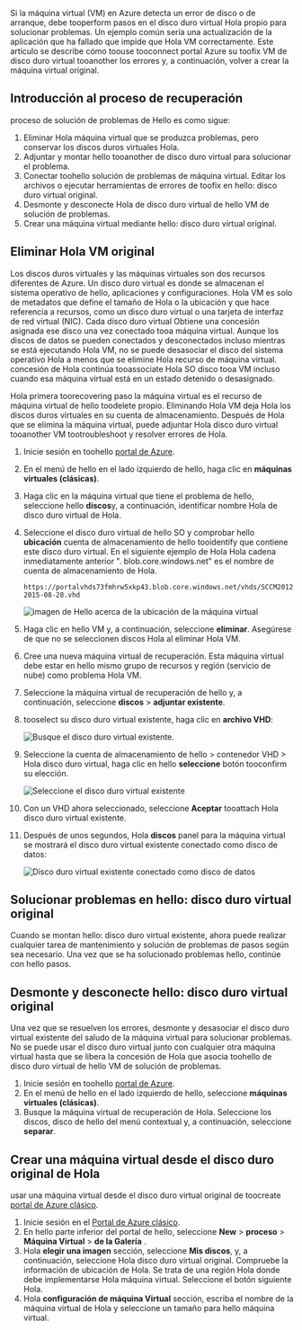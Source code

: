 Si la máquina virtual (VM) en Azure detecta un error de disco o de arranque, debe tooperform pasos en el disco duro virtual Hola propio para solucionar problemas. Un ejemplo común sería una actualización de la aplicación que ha fallado que impide que Hola VM correctamente. Este artículo se describe cómo toouse tooconnect portal Azure su toofix VM de disco duro virtual tooanother los errores y, a continuación, volver a crear la máquina virtual original.

## <a name="recovery-process-overview"></a>Introducción al proceso de recuperación
proceso de solución de problemas de Hello es como sigue:

1. Eliminar Hola máquina virtual que se produzca problemas, pero conservar los discos duros virtuales Hola.
2. Adjuntar y montar hello tooanother de disco duro virtual para solucionar el problema.
3. Conectar toohello solución de problemas de máquina virtual. Editar los archivos o ejecutar herramientas de errores de toofix en hello: disco duro virtual original.
4. Desmonte y desconecte Hola de disco duro virtual de hello VM de solución de problemas.
5. Crear una máquina virtual mediante hello: disco duro virtual original.

## <a name="delete-hello-original-vm"></a>Eliminar Hola VM original
Los discos duros virtuales y las máquinas virtuales son dos recursos diferentes de Azure. Un disco duro virtual es donde se almacenan el sistema operativo de hello, aplicaciones y configuraciones. Hola VM es solo de metadatos que define el tamaño de Hola o la ubicación y que hace referencia a recursos, como un disco duro virtual o una tarjeta de interfaz de red virtual (NIC). Cada disco duro virtual Obtiene una concesión asignada ese disco una vez conectado tooa máquina virtual. Aunque los discos de datos se pueden conectados y desconectados incluso mientras se está ejecutando Hola VM, no se puede desasociar el disco del sistema operativo Hola a menos que se elimine Hola recurso de máquina virtual. concesión de Hola continúa tooassociate Hola SO disco tooa VM incluso cuando esa máquina virtual está en un estado detenido o desasignado.

Hola primera toorecovering paso la máquina virtual es el recurso de máquina virtual de hello toodelete propio. Eliminando Hola VM deja Hola los discos duros virtuales en su cuenta de almacenamiento. Después de Hola que se elimina la máquina virtual, puede adjuntar Hola disco duro virtual tooanother VM tootroubleshoot y resolver errores de Hola. 

1. Inicie sesión en toohello [portal de Azure](https://portal.azure.com). 
2. En el menú de hello en el lado izquierdo de hello, haga clic en **máquinas virtuales (clásicas)**.
3. Haga clic en la máquina virtual que tiene el problema de hello, seleccione hello **discos**y, a continuación, identificar nombre Hola de disco duro virtual de Hola. 
4. Seleccione el disco duro virtual de hello SO y comprobar hello **ubicación** cuenta de almacenamiento de hello tooidentify que contiene este disco duro virtual. En el siguiente ejemplo de Hola Hola cadena inmediatamente anterior ". blob.core.windows.net" es el nombre de cuenta de almacenamiento de Hola.

    ```
    https://portalvhds73fmhrw5xkp43.blob.core.windows.net/vhds/SCCM2012-2015-08-28.vhd
    ```

    ![imagen de Hello acerca de la ubicación de la máquina virtual](./media/virtual-machines-classic-recovery-disks-portal/vm-location.png)

5. Haga clic en hello VM y, a continuación, seleccione **eliminar**. Asegúrese de que no se seleccionen discos Hola al eliminar Hola VM.
6. Cree una nueva máquina virtual de recuperación. Esta máquina virtual debe estar en hello mismo grupo de recursos y región (servicio de nube) como problema Hola VM.
7. Seleccione la máquina virtual de recuperación de hello y, a continuación, seleccione **discos** > **adjuntar existente**.
8. tooselect su disco duro virtual existente, haga clic en **archivo VHD**:

    ![Busque el disco duro virtual existente.](./media/virtual-machines-classic-recovery-disks-portal/select-vhd-location.png)

9. Seleccione la cuenta de almacenamiento de hello > contenedor VHD > Hola disco duro virtual, haga clic en hello **seleccione** botón tooconfirm su elección.

    ![Seleccione el disco duro virtual existente](./media/virtual-machines-classic-recovery-disks-portal/select-vhd.png)

10. Con un VHD ahora seleccionado, seleccione **Aceptar** tooattach Hola disco duro virtual existente.
11. Después de unos segundos, Hola **discos** panel para la máquina virtual se mostrará el disco duro virtual existente conectado como disco de datos:

    ![Disco duro virtual existente conectado como disco de datos](./media/virtual-machines-classic-recovery-disks-portal/attached-disk.png)

## <a name="fix-issues-on-hello-original-virtual-hard-disk"></a>Solucionar problemas en hello: disco duro virtual original
Cuando se montan hello: disco duro virtual existente, ahora puede realizar cualquier tarea de mantenimiento y solución de problemas de pasos según sea necesario. Una vez que se ha solucionado problemas hello, continúe con hello pasos.

## <a name="unmount-and-detach-hello-original-virtual-hard-disk"></a>Desmonte y desconecte hello: disco duro virtual original
Una vez que se resuelven los errores, desmonte y desasociar el disco duro virtual existente del saludo de la máquina virtual para solucionar problemas. No se puede usar el disco duro virtual junto con cualquier otra máquina virtual hasta que se libera la concesión de Hola que asocia toohello de disco duro virtual de hello VM de solución de problemas.  

1. Inicie sesión en toohello [portal de Azure](https://portal.azure.com). 
2. En el menú de hello en el lado izquierdo de hello, seleccione **máquinas virtuales (clásicas)**.
3. Busque la máquina virtual de recuperación de Hola. Seleccione los discos, disco de hello del menú contextual y, a continuación, seleccione **separar**.

## <a name="create-a-vm-from-hello-original-hard-disk"></a>Crear una máquina virtual desde el disco duro original de Hola

usar una máquina virtual desde el disco duro virtual original de toocreate [portal de Azure clásico](https://manage.windowsazure.com).

1. Inicie sesión en el [Portal de Azure clásico](https://manage.windowsazure.com).
2. En hello parte inferior del portal de hello, seleccione **New** > **proceso** > **Máquina Virtual** > **de la Galería** .
3. Hola **elegir una imagen** sección, seleccione **Mis discos**, y, a continuación, seleccione Hola disco duro virtual original. Compruebe la información de ubicación de Hola. Se trata de una región Hola donde debe implementarse Hola máquina virtual. Seleccione el botón siguiente Hola.
4. Hola **configuración de máquina Virtual** sección, escriba el nombre de la máquina virtual de Hola y seleccione un tamaño para hello máquina virtual.
